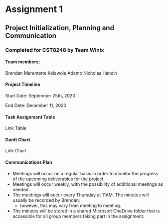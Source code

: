 # Assignment 1
## Project Initialization, Planning and Communication
### Completed for CST8248 by Team Winix

#### Team members;
Brendan Marentette
Kolawole Adamo
Nicholas Hancin

#### Project Timeline
Start Date: September 25th, 2020

End Date: December 11, 2020

#### Task Assignment Table
Link Table

#### Gantt Chart
Link Chart

#### Communications Plan
  - Meetings will occur on a regular basis in order to monitor the progress of the upcoming deliverables for the project. 
  - Meetings will occur weekly, with the possibility of additional meetings as needed. 
  - The meetings will occur every Thursday at 11AM. The minutes will usually be recorded by Brendan; 
      - however, this may vary from meeting to meeting. 
  - The minutes will be stored in a shared Microsoft OneDrive folder that is accessible for all group members taking part in the assignment.
